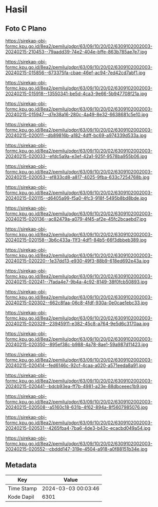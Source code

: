 # Hasil

## Foto C Plano

https://sirekap-obj-formc.kpu.go.id/8ea2/pemilu/pdpr/63/09/10/20/02/6309102002003-20240215-210453--79aadd39-74e2-404e-bffe-863b785ae7e7.jpg

https://sirekap-obj-formc.kpu.go.id/8ea2/pemilu/pdpr/63/09/10/20/02/6309102002003-20240215-015856--673375fa-cbae-46ef-ac94-7ed42cd7abf1.jpg

https://sirekap-obj-formc.kpu.go.id/8ea2/pemilu/pdpr/63/09/10/20/02/6309102002003-20240215-015918--13550341-be5d-4ca3-9e66-5b947708f21a.jpg

https://sirekap-obj-formc.kpu.go.id/8ea2/pemilu/pdpr/63/09/10/20/02/6309102002003-20240215-015947--d7e38a16-280c-4a49-8e32-6638681c5e10.jpg

https://sirekap-obj-formc.kpu.go.id/8ea2/pemilu/pdpr/63/09/10/20/02/6309102002003-20240215-020011--db89816b-a182-4dff-bc69-a974339d533a.jpg

https://sirekap-obj-formc.kpu.go.id/8ea2/pemilu/pdpr/63/09/10/20/02/6309102002003-20240215-020033--efdc5a9a-e3ef-42a1-925f-9578ba955b06.jpg

https://sirekap-obj-formc.kpu.go.id/8ea2/pemilu/pdpr/63/09/10/20/02/6309102002003-20240215-020053--ef833cd8-a817-4025-9fba-633c7254768b.jpg

https://sirekap-obj-formc.kpu.go.id/8ea2/pemilu/pdpr/63/09/10/20/02/6309102002003-20240215-020115--d6405a99-f5a0-4fc3-918f-5495b8bd8bde.jpg

https://sirekap-obj-formc.kpu.go.id/8ea2/pemilu/pdpr/63/09/10/20/02/6309102002003-20240215-020136--ac82479a-a079-4f45-af2e-45fc2bcaebd7.jpg

https://sirekap-obj-formc.kpu.go.id/8ea2/pemilu/pdpr/63/09/10/20/02/6309102002003-20240215-020158--3b6c433a-11f3-4df1-84b5-66f3dbbeb389.jpg

https://sirekap-obj-formc.kpu.go.id/8ea2/pemilu/pdpr/63/09/10/20/02/6309102002003-20240215-020220--1e37dd13-e930-49f3-88b9-618ed692e43a.jpg

https://sirekap-obj-formc.kpu.go.id/8ea2/pemilu/pdpr/63/09/10/20/02/6309102002003-20240215-020241--7fada4e7-9b4a-4c92-8149-38f0fcb50893.jpg

https://sirekap-obj-formc.kpu.go.id/8ea2/pemilu/pdpr/63/09/10/20/02/6309102002003-20240215-020302--662c8faa-06c8-4fdf-930a-0e0cae1ebc33.jpg

https://sirekap-obj-formc.kpu.go.id/8ea2/pemilu/pdpr/63/09/10/20/02/6309102002003-20240215-020329--23945911-e382-45c8-a764-9e5d6c3170aa.jpg

https://sirekap-obj-formc.kpu.go.id/8ea2/pemilu/pdpr/63/09/10/20/02/6309102002003-20240215-020350--895ef38c-b988-4a78-8ae1-59a987d11423.jpg

https://sirekap-obj-formc.kpu.go.id/8ea2/pemilu/pdpr/63/09/10/20/02/6309102002003-20240215-020414--fed6146c-92cf-4caa-a020-a571eeda8a91.jpg

https://sirekap-obj-formc.kpu.go.id/8ea2/pemilu/pdpr/63/09/10/20/02/6309102002003-20240215-020441--bdcb93ea-ff7b-4981-a23e-88dbceeec1b9.jpg

https://sirekap-obj-formc.kpu.go.id/8ea2/pemilu/pdpr/63/09/10/20/02/6309102002003-20240215-020508--a5160c18-631b-4f62-894a-8f5607985076.jpg

https://sirekap-obj-formc.kpu.go.id/8ea2/pemilu/pdpr/63/09/10/20/02/6309102002003-20240215-020531--4265fba4-7ba6-4de3-b43c-ecacbd049a54.jpg

https://sirekap-obj-formc.kpu.go.id/8ea2/pemilu/pdpr/63/09/10/20/02/6309102002003-20240215-020552--cbddd147-319e-4504-a918-a0f88151b34e.jpg


## Metadata

| Key        | Value               |
| ---------- | ------------------- |
| Time Stamp | 2024-03-03 00:03:46 |
| Kode Dapil | 6301                |



